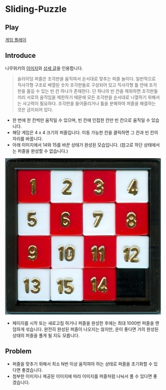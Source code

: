 # Sliding-Puzzle
## Play
[게임 플레이](https://c2lv.github.io/Sliding-Puzzle/)
## Introduce
나무위키의 [이미지](https://ww.namu.la/s/7ba5534c5f457da45fc981e298254a28a5168a8dd428c1cb6c8fa85c1cf50b82e6f66d0707bb5e0e7bd96b9f4983fa67786366a311b475b737fc11e23ab83cef2a68c26fe182cf66550d780ac3076ca819bf76376c44d10dca60d5a5d2a9e3e8f793cc7e9acaab90256c773e485b1d13)와 [상세 글](https://namu.wiki/w/%EC%8A%AC%EB%9D%BC%EC%9D%B4%EB%94%A9%20%ED%8D%BC%EC%A6%90)을 인용합니다.
> 슬라이딩 퍼즐은 조각판을 움직여서 순서대로 맞추는 퍼즐 놀이다. 일반적으로 직사각형 구조로 배열된 숫자 조각판들로 구성되어 있고 직사각형 틀 안에 조각판을 옮길 수 있는 빈 칸 하나가 존재한다. 단 하나의 빈 칸을 제외하면 조각판들끼리 서로의 움직임을 제한하기 때문에 모든 조각판을 순서대로 나열하기 위해서는 사고력이 필요하다. 조각판을 들어올리거나 틀을 분해하여 퍼즐을 해결하는 것은 금지되어 있다.

- 한 번에 한 칸씩만 움직일 수 있으며, 빈 칸에 인접한 칸만 빈 칸으로 움직일 수 있습니다.  
- 해당 게임은 4 x 4 크기의 퍼즐입니다. 이동 가능한 칸을 클릭하면 그 칸과 빈 칸의 자리를 바꿉니다.  
- 아래 이미지에서 14와 15를 바꾼 상태가 완성된 모습입니다. (참고로 하단 상태에서는 퍼즐을 완성할 수 없습니다.)  
<p align="center"><img src="static/img/sliding_puzzle_4x4.jpg" alt="샘 로이드의 15 퍼즐"></p>

- 페이지를 시작 또는 새로고침 하거나 퍼즐을 완성한 후에는 최대 1000번 퍼즐을 랜덤하게 섞습니다. 완전히 완성된 퍼즐이 나오지는 않지만, 운이 좋다면 거의 완성된 상태의 퍼즐을 풀게 될 지도 모릅니다.  
## Problem
- 퍼즐을 맞추기 위해서 최소 N번 이상 움직여야 하는 상태로 퍼즐을 초기화할 수 있다면 좋겠습니다.
- 첨부한 이미지나 제공된 이미지에 따라 이미지를 퍼즐처럼 나눠서 풀 수 있다면 좋겠습니다.